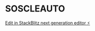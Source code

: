 # SOSCLEAUTO

[Edit in StackBlitz next generation editor ⚡️](https://stackblitz.com/~/github.com/limso69/SOSCLEAUTO)